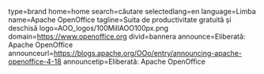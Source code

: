 type=brand
home=home
search=căutare
selectedlang=en
language=Limba
name=Apache OpenOffice
tagline=Suita de productivitate gratuită și deschisă
logo=AOO_logos/100MillAOO100px.png
domain=https://www.openoffice.org
divid=bannera
announce=Eliberată: Apache OpenOffice
announceurl=https://blogs.apache.org/OOo/entry/announcing-apache-openoffice-4-18
announcetip=Eliberată: Apache OpenOffice
~~~~~~
